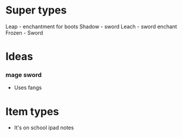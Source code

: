 # Super types
Leap - enchantment for boots
Shadow - sword
Leach - sword enchant
Frozen - Sword


# Ideas
### mage sword
- Uses fangs


# Item types
- It's on school ipad notes